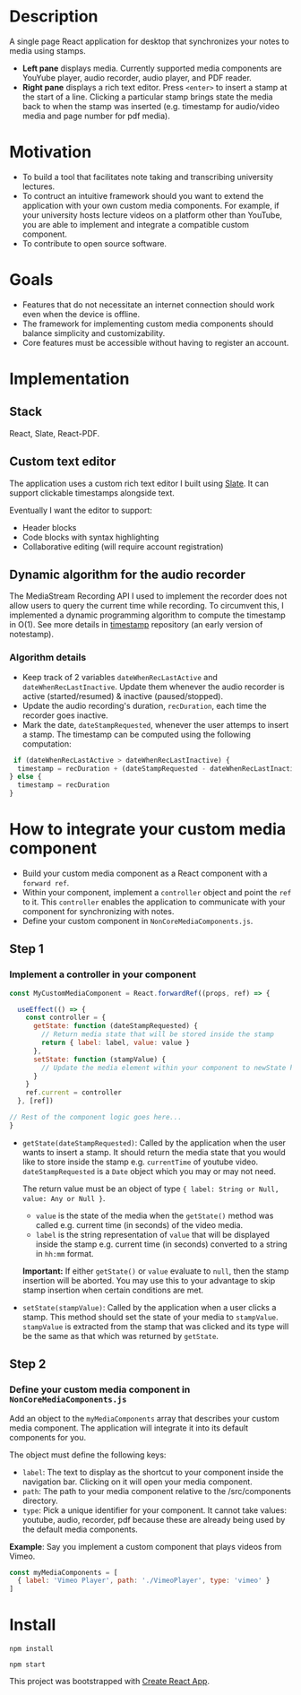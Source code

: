 # Description
A single page React application for desktop that synchronizes your notes to media using stamps. 

- **Left pane** displays media. Currently supported media components are YouYube player, audio recorder, audio player, and PDF reader.
- **Right pane** displays a rich text editor. Press `<enter>` to insert a stamp at the start of a line. Clicking a particular stamp brings state the media back to when the stamp was inserted (e.g. timestamp for audio/video media and page number for pdf media).

# Motivation
- To build a tool that facilitates note taking and transcribing university lectures.
- To contruct an intuitive framework should you want to extend the application with your own custom media components. For example, if your university hosts lecture videos on a platform other than YouTube, you are able to implement and integrate a compatible custom component.
- To contribute to open source software.

# Goals 
- Features that do not necessitate an internet connection should work even when the device is offline.
- The framework for implementing custom media components should balance simplicity and customizability.
- Core features must be accessible without having to register an account.

# Implementation
## Stack
React, Slate, React-PDF.

## Custom text editor
The application uses a custom rich text editor I built using [Slate](https://docs.slatejs.org/). It can support clickable timestamps alongside text.

Eventually I want the editor to support:
- Header blocks
- Code blocks with syntax highlighting
- Collaborative editing (will require account registration)

## Dynamic algorithm for the audio recorder 
The MediaStream Recording API I used to implement the recorder does not allow users to query the current time while recording. To circumvent this, 
I implemented a dynamic programming algorithm to compute the timestamp in O(1). See more details in [timestamp](https://github.com/fortyoneplustwo/timestamp)
repository (an early version of notestamp).

### Algorithm details
  - Keep track of 2 variables `dateWhenRecLastActive` and `dateWhenRecLastInactive`. Update them whenever the audio recorder is active (started/resumed) & inactive (paused/stopped).
  - Update the audio recording's duration, `recDuration`, each time the recorder goes inactive.
  - Mark the date, `dateStampRequested`, whenever the user attemps to insert a stamp. The timestamp can be computed using the following computation:

  ```javascript
   if (dateWhenRecLastActive > dateWhenRecLastInactive) {
    timestamp = recDuration + (dateStampRequested - dateWhenRecLastInactive)
  } else {
    timestamp = recDuration
  }
   ```

# How to integrate your custom media component
- Build your custom media component as a React component with a `forward ref`.
- Within your component, implement a `controller` object and point the `ref` to it. This `controller` enables the application to communicate with your component for synchronizing with notes.
- Define your custom component in `NonCoreMediaComponents.js`.

## Step 1
### Implement a controller in your component

```javascript
const MyCustomMediaComponent = React.forwardRef((props, ref) => {

  useEffect(() => {
    const controller = {
      getState: function (dateStampRequested) {
        // Return media state that will be stored inside the stamp
        return { label: label, value: value }
      },
      setState: function (stampValue) {
        // Update the media element within your component to newState here
      }
    } 
    ref.current = controller
  }, [ref])

// Rest of the component logic goes here...
}
```
- `getState(dateStampRequested)`: Called by the application when the user wants to insert a stamp. It should return the media state that you would like to store inside the stamp e.g. `currentTime` of youtube video. `dateStampRequested` is a `Date` object which you may or may not need.

  The return value must be an object of type `{ label: String or Null, value: Any or Null }`.
  - `value` is the state of the media when the `getState()` method was called e.g. current time (in seconds) of the video media.
  - `label` is the string representation of `value` that will be displayed inside the stamp e.g. current time (in seconds) converted to a string in `hh:mm` format.

  **Important:** If either `getState()` or `value` evaluate to `null`, then the stamp insertion will be aborted. You may use this to your advantage to skip stamp insertion when certain conditions are met.
  
- `setState(stampValue)`: Called by the application when a user clicks a stamp. This method should set the state of your media to `stampValue`. `stampValue` is extracted from the stamp that was clicked and its type will be the same as that which was returned by `getState`.

## Step 2
### Define your custom media component in `NonCoreMediaComponents.js`

Add an object to the `myMediaComponents` array that describes your custom media component. The application will integrate it into its default components for you.

The object must define the following keys:
- `label`: The text to display as the shortcut to your component inside the navigation bar. Clicking on it will open your media component.
- `path`: The path to your media component relative to the /src/components directory.
- `type`: Pick a unique identifier for your component. It cannot take values: youtube, audio, recorder, pdf because these are already being used by the default media components.

**Example**: Say you implement a custom component that plays videos from Vimeo.

```javascript
const myMediaComponents = [
  { label: 'Vimeo Player', path: './VimeoPlayer', type: 'vimeo' }
]
```
# Install
`npm install`

`npm start`

This project was bootstrapped with [Create React App](https://github.com/facebook/create-react-app).



